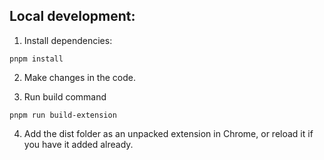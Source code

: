 ## Local development:

1. Install dependencies:

```
pnpm install
```

2. Make changes in the code.

3. Run build command

```
pnpm run build-extension
```

4. Add the dist folder as an unpacked extension in Chrome, or reload it if you have it added already.
